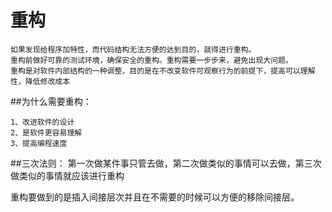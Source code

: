 # 重构
```
如果发现给程序加特性，而代码结构无法方便的达到目的，就得进行重构。
重构前做好可靠的测试环境，确保安全的重构。重构需要一步步来，避免出现大问题。
重构是对软件内部结构的一种调整，目的是在不改变软件可观察行为的前提下，提高可以理解性，降低修改成本
```
##为什么需要重构：
```
1、改进软件的设计
2、是软件更容易理解
3、提高编程速度
```
##三次法则：
第一次做某件事只管去做，第二次做类似的事情可以去做，第三次做类似的事情就应该进行重构

重构要做到的是插入间接层次并且在不需要的时候可以方便的移除间接层。
